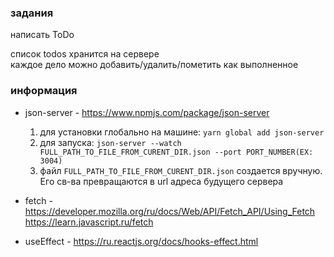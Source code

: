 ### задания

написать ToDo

список todos хранится на сервере  
каждое дело можно добавить/удалить/пометить как выполненное

### информация

- json-server - https://www.npmjs.com/package/json-server

  1. для установки глобально на машине: `yarn global add json-server`
  2. для запуска: `json-server --watch FULL_PATH_TO_FILE_FROM_CURENT_DIR.json --port PORT_NUMBER(EX: 3004)`
  3. файл `FULL_PATH_TO_FILE_FROM_CURENT_DIR.json` создается вручную. Его св-ва превращаются в url адреса будущего сервера

- fetch - https://developer.mozilla.org/ru/docs/Web/API/Fetch_API/Using_Fetch
  https://learn.javascript.ru/fetch

- useEffect - https://ru.reactjs.org/docs/hooks-effect.html
